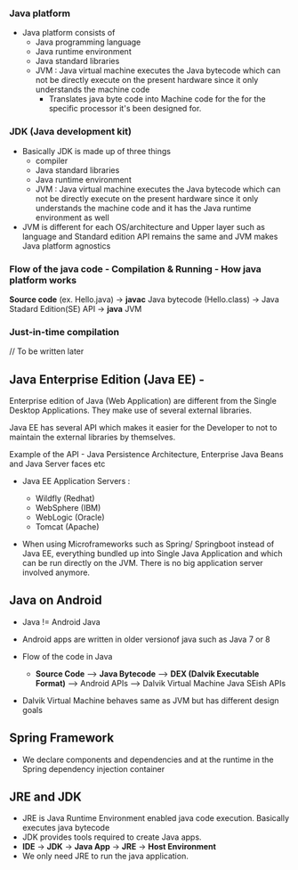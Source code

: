 ### Java platform

- Java platform consists of  
    - Java programming language
    - Java runtime environment
    - Java standard libraries
    - JVM : Java virtual machine executes the Java bytecode which can not be directly execute on the present hardware since it only understands the machine code
        - Translates java byte code into Machine code for the for the specific processor it's been designed for.
### JDK (Java development kit)

- Basically JDK is made up of three things
    - compiler
    - Java standard libraries
    - Java runtime environment
    - JVM : Java virtual machine executes the Java bytecode which can not be directly execute on the present hardware since it only understands the machine code and it has the Java runtime environment as well
- JVM is different for each OS/architecture and Upper layer such as language and Standard edition API remains the same and JVM makes Java platform agnostics

### Flow of the java code - Compilation & Running - How java platform works

**Source code** (ex. Hello.java) -> **javac** Java bytecode (Hello.class) -> Java Stadard Edition(SE) API -> **java** JVM

### Just-in-time compilation 
// To be written later

## Java Enterprise Edition (Java EE) -
Enterprise edition of Java (Web Application) are different from the Single Desktop Applications. They make use of several external libraries.

Java EE has several API which makes it easier for the Developer to not to maintain the external libraries by themselves.

Example of the API - Java Persistence Architecture, Enterprise Java Beans and Java Server faces etc

- Java EE Application Servers :
    - Wildfly (Redhat)
    - WebSphere (IBM)
    - WebLogic (Oracle)
    - Tomcat (Apache)

- When using Microframeworks such as Spring/ Springboot instead of Java EE, everything bundled up into Single Java Application and which can be run directly on the JVM. There is no big application server involved anymore.


## Java on Android 
- Java != Android Java
- Android apps are written in older versionof java such as Java 7 or 8
- Flow of the code in Java
    - **Source Code** --> **Java Bytecode** --> **DEX (Dalvik Executable Format)** -->  Android APIs   --> Dalvik Virtual Machine
                                                                                        Java SEish APIs    

- Dalvik Virtual Machine behaves same as JVM but has different design goals


## Spring Framework

- We declare components and dependencies and at the runtime in the Spring dependency injection container

## JRE and JDK
- JRE is Java Runtime Environment enabled java code execution. Basically executes java bytecode
- JDK provides tools required to create Java apps.
- **IDE** -> **JDK** -> **Java App** -> **JRE** -> **Host Environment**
- We only need JRE to run the java application.